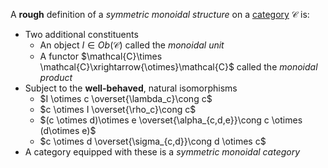 A **rough** definition of a *symmetric monoidal structure* on a 
[category](/docs/math/defs/cat.qmd) $\mathcal{C}$ is:

- Two additional constituents
    - An object $I \in Ob(\mathcal{C})$ called the *monoidal unit*
    - A functor $\mathcal{C}\times \mathcal{C}\xrightarrow{\otimes}\mathcal{C}$ 
      called the *monoidal product*
- Subject to the **well-behaved**, natural isomorphisms
    - $I \otimes c \overset{\lambda_c}\cong c$
    - $c \otimes I \overset{\rho_c}\cong c$
    - $(c \otimes d)\otimes e \overset{\alpha_{c,d,e}}\cong c \otimes (d\otimes e)$
    - $c \otimes d \overset{\sigma_{c,d}}\cong d \otimes c$
- A category equipped with these is a *symmetric monoidal category*
